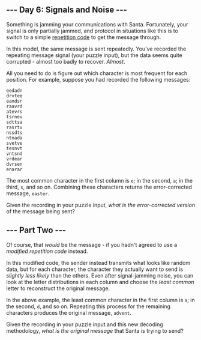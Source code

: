 <article class="day-desc"><h2>--- Day 6: Signals and Noise ---</h2><p>Something is jamming your communications with Santa. Fortunately, your signal is only partially jammed, and protocol in situations like this is to switch to a simple <a href="https://en.wikipedia.org/wiki/Repetition_code">repetition code</a> to get the message through.</p>
<p>In this model, the same message is sent repeatedly.  You've recorded the repeating message signal (your puzzle input), but the data seems quite corrupted - almost too badly to recover. <em>Almost</em>.</p>
<p>All you need to do is figure out which character is most frequent for each position. For example, suppose you had recorded the following messages:</p>
<pre><code>eedadn
drvtee
eandsr
raavrd
atevrs
tsrnev
sdttsa
rasrtv
nssdts
ntnada
svetve
tesnvt
vntsnd
vrdear
dvrsen
enarar
</code></pre>
<p>The most common character in the first column is <code>e</code>; in the second, <code>a</code>; in the third, <code>s</code>, and so on. Combining these characters returns the error-corrected message, <code>easter</code>.</p>
<p>Given the recording in your puzzle input, <em>what is the error-corrected version</em> of the message being sent?</p>
</article>
<article class="day-desc"><h2 id="part2">--- Part Two ---</h2><p>Of course, that <em>would</em> be the message - if you hadn't agreed to use a <em>modified repetition code</em> instead.</p>
<p>In this <span title="*Please* don't try this at home.">modified code</span>, the sender instead transmits what looks like random data, but for each character, the character they actually want to send is <em>slightly less likely</em> than the others. Even after signal-jamming noise, you can look at the letter distributions in each column and choose the <em>least common</em> letter to reconstruct the original message.</p>
<p>In the above example, the least common character in the first column is <code>a</code>; in the second, <code>d</code>, and so on. Repeating this process for the remaining characters produces the original message, <code>advent</code>.</p>
<p>Given the recording in your puzzle input and this new decoding methodology, <em>what is the original message</em> that Santa is trying to send?</p>
</article>
